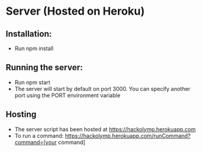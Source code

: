 # Server (Hosted on Heroku)



## Installation:

* Run npm install

## Running the server:

* Run npm start
* The server will start by default on port 3000. You can specify another port using the PORT environment variable 

## Hosting
* The server script has been hosted at https://hackolymp.herokuapp.com
* To run a command: https://hackolymp.herokuapp.com/runCommand?command=[your command]
